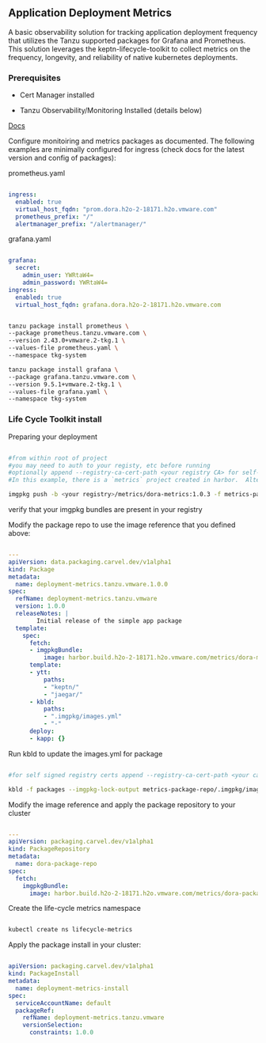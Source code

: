 ## Application Deployment Metrics

A basic observability solution for tracking application deployment frequency that utilizes the Tanzu supported packages for Grafana and Prometheus.  This solution leverages the keptn-lifecycle-toolkit to collect metrics on the frequency, longevity, and reliability of native kubernetes deployments.

### Prerequisites

- Cert Manager installed

- Tanzu Observability/Monitoring Installed (details below)

[Docs](https://docs.vmware.com/en/VMware-Tanzu-Kubernetes-Grid/2.2/using-tkg-22/workload-packages-monitoring.html)

Configure monitoiring and metrics packages as documented.  The following examples are minimally configured for ingress (check docs for the latest version and config of packages):

prometheus.yaml
```yaml

ingress:
  enabled: true
  virtual_host_fqdn: "prom.dora.h2o-2-18171.h2o.vmware.com"
  prometheus_prefix: "/"
  alertmanager_prefix: "/alertmanager/"

```

grafana.yaml
```yaml

grafana:
  secret:
    admin_user: YWRtaW4=
    admin_password: YWRtaW4=
ingress:
  enabled: true
  virtual_host_fqdn: grafana.dora.h2o-2-18171.h2o.vmware.com

```


```bash

tanzu package install prometheus \
--package prometheus.tanzu.vmware.com \
--version 2.43.0+vmware.2-tkg.1 \
--values-file prometheus.yaml \
--namespace tkg-system

tanzu package install grafana \
--package grafana.tanzu.vmware.com \
--version 9.5.1+vmware.2-tkg.1 \
--values-file grafana.yaml \
--namespace tkg-system

```

### Life Cycle Toolkit install

Preparing your deployment

```bash

#from within root of project
#you may need to auth to your registy, etc before running
#optionally append --registry-ca-cert-path <your registry CA> for self-signed registry certs
#In this example, there is a `metrics` project created in harbor.  Alter your tag based on your registry solution

imgpkg push -b <your registry>/metrics/dora-metrics:1.0.3 -f metrics-package/

```

verify that your imgpkg bundles are present in your registry

Modify the package repo to use the image reference that you defined above:

```yaml

---
apiVersion: data.packaging.carvel.dev/v1alpha1
kind: Package
metadata:
  name: deployment-metrics.tanzu.vmware.1.0.0
spec:
  refName: deployment-metrics.tanzu.vmware
  version: 1.0.0
  releaseNotes: |
        Initial release of the simple app package
  template:
    spec:
      fetch:
      - imgpkgBundle:
          image: harbor.build.h2o-2-18171.h2o.vmware.com/metrics/dora-metrics:1.0.2 #<--- update this
      template:
      - ytt:
          paths:
          - "keptn/"
          - "jaegar/"
      - kbld:
          paths:
          - ".imgpkg/images.yml"
          - "-"
      deploy:
      - kapp: {}

```

Run kbld to update the images.yml for package

```bash

#for self signed registry certs append --registry-ca-cert-path <your ca cert>

kbld -f packages --imgpkg-lock-output metrics-package-repo/.imgpkg/images.yml  


```
Modify the image reference and apply the package repository to your cluster

```yaml

---
apiVersion: packaging.carvel.dev/v1alpha1
kind: PackageRepository
metadata:
  name: dora-package-repo
spec:
  fetch:
    imgpkgBundle:
      image: harbor.build.h2o-2-18171.h2o.vmware.com/metrics/dora-package-repo:1.0.0 #<--- update this

```

Create the life-cycle metrics namespace

```bash

kubectl create ns lifecycle-metrics

```

Apply the package install in your cluster:

```yaml

apiVersion: packaging.carvel.dev/v1alpha1
kind: PackageInstall
metadata:
  name: deployment-metrics-install
spec:
  serviceAccountName: default
  packageRef:
    refName: deployment-metrics.tanzu.vmware
    versionSelection:
      constraints: 1.0.0

```